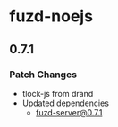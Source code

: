 # fuzd-noejs

## 0.7.1

### Patch Changes

- tlock-js from drand
- Updated dependencies
  - fuzd-server@0.7.1
